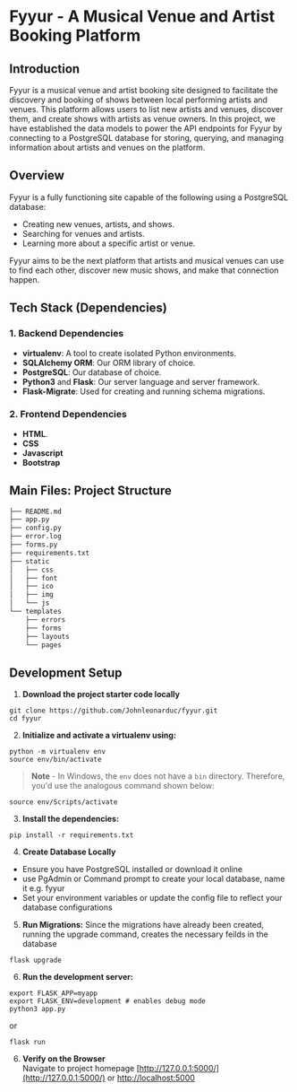 # Fyyur - A Musical Venue and Artist Booking Platform

## Introduction

Fyyur is a musical venue and artist booking site designed to facilitate the discovery and booking of shows between local performing artists and venues. This platform allows users to list new artists and venues, discover them, and create shows with artists as venue owners. In this project, we have established the data models to power the API endpoints for Fyyur by connecting to a PostgreSQL database for storing, querying, and managing information about artists and venues on the platform.

## Overview

Fyyur is a fully functioning site capable of the following using a PostgreSQL database:

- Creating new venues, artists, and shows.
- Searching for venues and artists.
- Learning more about a specific artist or venue.

Fyyur aims to be the next platform that artists and musical venues can use to find each other, discover new music shows, and make that connection happen.

## Tech Stack (Dependencies)

### 1. Backend Dependencies
- **virtualenv**: A tool to create isolated Python environments.
- **SQLAlchemy ORM**: Our ORM library of choice.
- **PostgreSQL**: Our database of choice.
- **Python3** and **Flask**: Our server language and server framework.
- **Flask-Migrate**: Used for creating and running schema migrations.

### 2. Frontend Dependencies
- **HTML**.
- **CSS**
- **Javascript** 
- **Bootstrap** 
## Main Files: Project Structure

  ```sh
  ├── README.md
  ├── app.py
  ├── config.py
  ├── error.log
  ├── forms.py
  ├── requirements.txt
  ├── static
  │   ├── css 
  │   ├── font
  │   ├── ico
  │   ├── img
  │   └── js
  └── templates
      ├── errors
      ├── forms
      ├── layouts
      └── pages
  ```
## Development Setup
1. **Download the project starter code locally**
```
git clone https://github.com/Johnleonarduc/fyyur.git
cd fyyur
```

2. **Initialize and activate a virtualenv using:**
```
python -m virtualenv env
source env/bin/activate
```
>**Note** - In Windows, the `env` does not have a `bin` directory. Therefore, you'd use the analogous command shown below:
```
source env/Scripts/activate
```

3. **Install the dependencies:**
```
pip install -r requirements.txt
```

4. **Create Database Locally**
- Ensure you have PostgreSQL installed or download it online
- use PgAdmin or Command prompt to create your local database, name it e.g. fyyur
- Set your environment variables or update the config file to reflect your database configurations

5. **Run Migrations:**
Since the migrations have already been created, running the upgrade command, creates the necessary feilds in the database
```
flask upgrade
```

6. **Run the development server:**
```
export FLASK_APP=myapp
export FLASK_ENV=development # enables debug mode
python3 app.py
```

or

```
flask run
```

6. **Verify on the Browser**<br>
Navigate to project homepage [http://127.0.0.1:5000/](http://127.0.0.1:5000/) or [http://localhost:5000](http://localhost:5000) 

